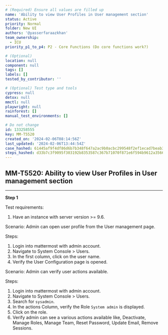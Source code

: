```yaml
---
# (Required) Ensure all values are filled up
name: 'Ability to view User Profiles in User management section'
status: Active
priority: Normal
folder: New UI
authors: '@yasserfaraazkhan'
team_ownership:
  - ICU
priority_p1_to_p4: P2 - Core Functions (Do core functions work?)

# (Optional)
location: null
component: null
tags: []
labels: []
tested_by_contributor: ''

# (Optional) Test type and tools
cypress: null
detox: null
mmctl: null
playwright: null
rainforest: []
manual_test_environments: []

# Do not change
id: 133258555
key: MM-T5520
created_on: '2024-02-06T08:14:56Z'
last_updated: '2024-02-06T13:44:54Z'
case_hashed: 61445af9f4df86d6b7b348f647a2ac9b0acbc299548f2ef1ecad7beab320452fcb0e693b5da574aa3a141dd95206a82e
steps_hashed: d33b7c3f9095f303192b8353587c367b71070f871e6f594b9612a356621c0e83cc92a7ee07d01a3aad8ba1e0b8661ae6
---
```


<!-- (Auto-generated) Based on frontmatter's "key" and "name" -->

## MM-T5520: Ability to view User Profiles in User management section

---

**Step 1**

Test requirements:

1. Have an instance with server version >= 9.6.

Scenario: Admin can open user profile from the User management page.

Steps:

1. Login into mattermost with admin account.
2. Navigate to System Console > Users.
3. In the first column, click on the user name.
4. Verify the User Configuration page is opened.

Scenario: Admin can verify user actions available.

Steps:

1. Login into mattermost with admin account.
2. Navigate to System Console > Users.
3. Search for `sysadmin`.
4. In the actions Column, verify the Role `System admin` is displayed.
5. Click on the role.
6. Verify admin can see a various actions available like, Deactivate, Manage Roles, Manage Team, Reset Password, Update Email, Remove Sessions.
